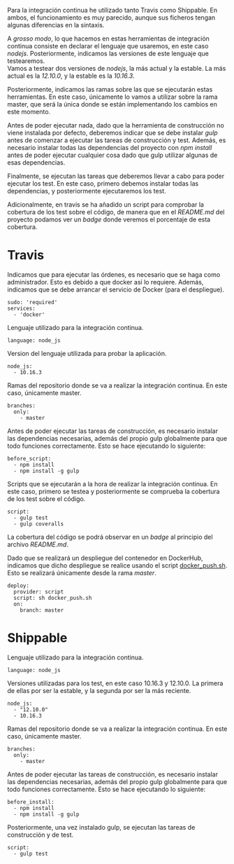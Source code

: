Para la integración continua he utilizado tanto Travis como Shippable. En ambos, el funcionamiento es muy parecido, aunque sus ficheros tengan algunas diferencias en la sintaxis.

A *grosso modo*, lo que hacemos en estas herramientas de integración continua consiste en declarar el lenguaje que usaremos, en este caso *nodejs*. Posteriormente, indicamos las versiones de este lenguaje que testearemos.  
Vamos a testear dos versiones de *nodejs*, la más actual y la estable. La más actual es la *12.10.0*, y la estable es la *10.16.3*.

Posteriormente, indicamos las ramas sobre las que se ejecutarán estas herramientas. En este caso, únicamente lo vamos a utilizar sobre la rama master, que será la única donde se están implementando los cambios en este momento.

Antes de poder ejecutar nada, dado que la herramienta de construcción no viene instalada por defecto, deberemos indicar que se debe instalar *gulp* antes de comenzar a ejecutar las tareas de construcción y test. Además, es necesario instalar todas las dependencias del proyecto con *npm install* antes de poder ejecutar cualquier cosa dado que gulp utilizar algunas de esas dependencias.

Finalmente, se ejecutan las tareas que deberemos llevar a cabo para poder ejecutar los test. En este caso, primero debemos instalar todas las dependencias, y posteriormente ejecutaremos los test.

Adicionalmente, en travis se ha añadido un script para comprobar la cobertura de los test sobre el código, de manera que en el *README.md* del proyecto podamos ver un *badge* donde veremos el porcentaje de esta cobertura.

# Travis

Indicamos que para ejecutar las órdenes, es necesario que se haga como administrador. Esto es debido a que docker así lo requiere. Además, indicamos que se debe arrancar el servicio de Docker (para el despliegue).
~~~
sudo: 'required'
services:
  - 'docker'
~~~

Lenguaje utilizado para la integración continua.
~~~
language: node_js
~~~

Version del lenguaje utilizada para probar la aplicación.
~~~
node_js:
  - 10.16.3
~~~

Ramas del repositorio donde se va a realizar la integración continua. En este caso, únicamente master.
~~~
branches:
  only:
    - master
~~~

Antes de poder ejecutar las tareas de construcción, es necesario instalar las dependencias necesarias, además del propio gulp globalmente para que todo funciones correctamente. Esto se hace ejecutando lo siguiente:
~~~
before_script:
  - npm install
  - npm install -g gulp
~~~

Scripts que se ejecutarán a la hora de realizar la integración continua. En este caso, primero se testea y posteriormente se comprueba la cobertura de los test sobre el código.
~~~
script:
  - gulp test
  - gulp coveralls
~~~

La cobertura del código se podrá observar en un *badge* al principio del archivo *README.md*.

Dado que se realizará un despliegue del contenedor en DockerHub, indicamos que dicho despliegue se realice usando el script [docker_push.sh](https://github.com/i4vk/GymManager/blob/master/docker_push.sh). Esto se realizará únicamente desde la rama *master*.
~~~
deploy:
  provider: script
  script: sh docker_push.sh
  on:
    branch: master
~~~

# Shippable

Lenguaje utilizado para  la integración continua.
~~~
language: node_js
~~~

Versiones utilizadas para los test, en este caso 10.16.3 y 12.10.0. La primera de ellas por ser la estable, y la segunda por ser la más reciente.
~~~
node_js:
  - "12.10.0"
  - 10.16.3
~~~

Ramas del repositorio donde se va a realizar la integración continua. En este caso, únicamente master.
~~~
branches:
  only:
    - master
~~~

Antes de poder ejecutar las tareas de construcción, es necesario instalar las dependencias necesarias, además del propio gulp globalmente para que todo funciones correctamente. Esto se hace ejecutando lo siguiente:
~~~
before_install:
  - npm install
  - npm install -g gulp
~~~

Posteriormente, una vez instalado gulp, se ejecutan las tareas de construcción y de test.
~~~
script:
  - gulp test
~~~
